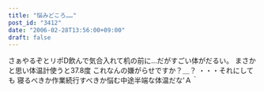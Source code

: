 ```yaml
---
title: "悩みどころ……"
post_id: "3412"
date: "2006-02-28T13:56:00+09:00"
draft: false
---
```



さぁやるぞとリポD飲んで気合入れて机の前に…だがすごい体がだるい。 まさかと思い体温計使うと37.8度 これなんの嫌がらせですか？＿？ ・・・それにしても 寝るべきか作業続行すべきか悩む中途半端な体温だな'Ａ｀
